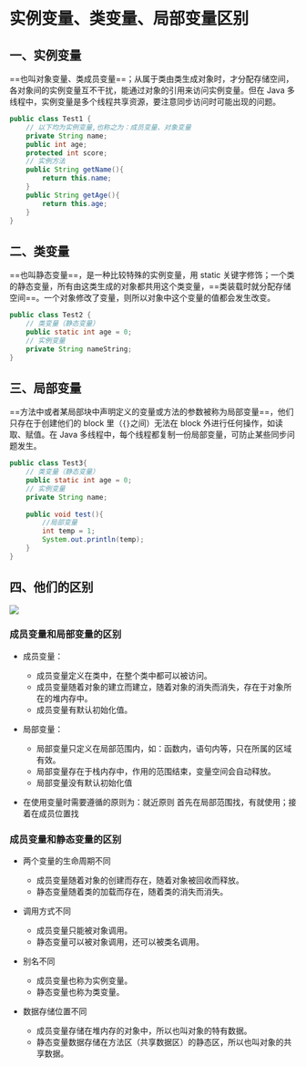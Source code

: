 
# 实例变量、类变量、局部变量区别

## 一、实例变量
==也叫对象变量、类成员变量==；从属于类由类生成对象时，才分配存储空间，各对象间的实例变量互不干扰，能通过对象的引用来访问实例变量。但在 Java 多线程中，实例变量是多个线程共享资源，要注意同步访问时可能出现的问题。

```java
public class Test1 {
	// 以下均为实例变量,也称之为：成员变量、对象变量
	private String name;
	public int age;
	protected int score;
	// 实例方法
	public String getName(){
		return this.name;
	}
	public String getAge(){
		return this.age;
	}
}
```

## 二、类变量

==也叫静态变量==，是一种比较特殊的实例变量，用 static 关键字修饰；一个类的静态变量，所有由这类生成的对象都共用这个类变量，==类装载时就分配存储空间==。一个对象修改了变量，则所以对象中这个变量的值都会发生改变。
```java
public class Test2 {
	// 类变量（静态变量）
	public static int age = 0;
	// 实例变量
	private String nameString;
}
```

## 三、局部变量
==方法中或者某局部块中声明定义的变量或方法的参数被称为局部变量==，他们只存在于创建他们的 block 里（`{}`之间）无法在 block 外进行任何操作，如读取、赋值。在 Java 多线程中，每个线程都复制一份局部变量，可防止某些同步问题发生。
```java
public class Test3{
	// 类变量（静态变量）
	public static int age = 0;
	// 实例变量
	private String name;
	
	public void test(){
		//局部变量
		int temp = 1;
		System.out.println(temp);
	}
}
```

	
## 四、他们的区别

![](https://img-blog.csdn.net/20151221224044459?watermark/2/text/aHR0cDovL2Jsb2cuY3Nkbi5uZXQv/font/5a6L5L2T/fontsize/400/fill/I0JBQkFCMA==/dissolve/70/gravity/Center)

### 成员变量和局部变量的区别

- 成员变量：
	- 成员变量定义在类中，在整个类中都可以被访问。
	- 成员变量随着对象的建立而建立，随着对象的消失而消失，存在于对象所在的堆内存中。
	- 成员变量有默认初始化值。

- 局部变量：
	- 局部变量只定义在局部范围内，如：函数内，语句内等，只在所属的区域有效。
	- 局部变量存在于栈内存中，作用的范围结束，变量空间会自动释放。
	- 局部变量没有默认初始化值 

- 在使用变量时需要遵循的原则为：就近原则
   首先在局部范围找，有就使用；接着在成员位置找

### 成员变量和静态变量的区别

- 两个变量的生命周期不同
	- 成员变量随着对象的创建而存在，随着对象被回收而释放。
	- 静态变量随着类的加载而存在，随着类的消失而消失。

- 调用方式不同
	- 成员变量只能被对象调用。
	- 静态变量可以被对象调用，还可以被类名调用。

- 别名不同
	- 成员变量也称为实例变量。
	- 静态变量也称为类变量。

- 数据存储位置不同
	-	成员变量存储在堆内存的对象中，所以也叫对象的特有数据。
	- 静态变量数据存储在方法区（共享数据区）的静态区，所以也叫对象的共享数据。
